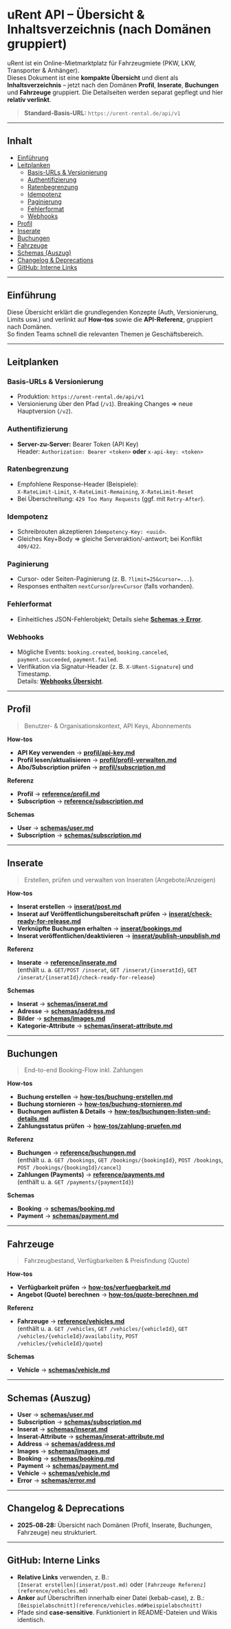 # uRent API – Übersicht & Inhaltsverzeichnis (nach Domänen gruppiert)

uRent ist ein Online-Mietmarktplatz für Fahrzeugmiete (PKW, LKW, Transporter & Anhänger).  
Dieses Dokument ist eine **kompakte Übersicht** und dient als **Inhaltsverzeichnis** – jetzt nach den Domänen **Profil**, **Inserate**, **Buchungen** und **Fahrzeuge** gruppiert. Die Detailseiten werden separat gepflegt und hier **relativ verlinkt**.

> **Standard-Basis-URL:** `https://urent-rental.de/api/v1`

---

## Inhalt

- [Einführung](#einführung)
- [Leitplanken](#leitplanken)
  - [Basis-URLs & Versionierung](#basis-urls--versionierung)
  - [Authentifizierung](#authentifizierung)
  - [Ratenbegrenzung](#ratenbegrenzung)
  - [Idempotenz](#idempotenz)
  - [Paginierung](#paginierung)
  - [Fehlerformat](#fehlerformat)
  - [Webhooks](#webhooks)
- [Profil](#profil)
- [Inserate](#inserate)
- [Buchungen](#buchungen)
- [Fahrzeuge](#fahrzeuge)
- [Schemas (Auszug)](#schemas-auszug)
- [Changelog & Deprecations](#changelog--deprecations)
- [GitHub: Interne Links](#github-interne-links)

---

## Einführung

Diese Übersicht erklärt die grundlegenden Konzepte (Auth, Versionierung, Limits usw.) und verlinkt auf **How-tos** sowie die **API-Referenz**, gruppiert nach Domänen.  
So finden Teams schnell die relevanten Themen je Geschäftsbereich.

---

## Leitplanken

### Basis-URLs & Versionierung
- Produktion: `https://urent-rental.de/api/v1`
- Versionierung über den Pfad (`/v1`). Breaking Changes ⇒ neue Hauptversion (`/v2`).

### Authentifizierung
- **Server-zu-Server:** Bearer Token (API Key)  
  Header: `Authorization: Bearer <token>` **oder** `x-api-key: <token>`

### Ratenbegrenzung
- Empfohlene Response-Header (Beispiele):  
  `X-RateLimit-Limit`, `X-RateLimit-Remaining`, `X-RateLimit-Reset`
- Bei Überschreitung: `429 Too Many Requests` (ggf. mit `Retry-After`).

### Idempotenz
- Schreibrouten akzeptieren `Idempotency-Key: <uuid>`.
- Gleiches Key+Body ⇒ gleiche Serveraktion/-antwort; bei Konflikt `409/422`.

### Paginierung
- Cursor- oder Seiten-Paginierung (z. B. `?limit=25&cursor=...`).
- Responses enthalten `nextCursor`/`prevCursor` (falls vorhanden).

### Fehlerformat
- Einheitliches JSON-Fehlerobjekt; Details siehe **[Schemas → Error](schemas/error.md)**.

### Webhooks
- Mögliche Events: `booking.created`, `booking.canceled`, `payment.succeeded`, `payment.failed`.
- Verifikation via Signatur-Header (z. B. `X-URent-Signature`) und Timestamp.  
  Details: **[Webhooks Übersicht](webhooks/overview.md)**.

---

## Profil

> Benutzer- & Organisationskontext, API Keys, Abonnements

**How-tos**
- **API Key verwenden** → **[profil/api-key.md](profil/api-key.md)**
- **Profil lesen/aktualisieren** → **[profil/profil-verwalten.md](profil/profil-verwalten.md)**
- **Abo/Subscription prüfen** → **[profil/subscription.md](profil/subscription.md)**

**Referenz**
- **Profil** → **[reference/profil.md](reference/profil.md)**
- **Subscription** → **[reference/subscription.md](reference/subscription.md)**

**Schemas**
- **User** → **[schemas/user.md](schemas/user.md)**
- **Subscription** → **[schemas/subscription.md](schemas/subscription.md)**

---

## Inserate

> Erstellen, prüfen und verwalten von Inseraten (Angebote/Anzeigen)

**How-tos**
- **Inserat erstellen** → **[inserat/post.md](inserat/post.md)**
- **Inserat auf Veröffentlichungsbereitschaft prüfen** → **[inserat/check-ready-for-release.md](inserat/check-ready-for-release.md)**
- **Verknüpfte Buchungen erhalten** → **[inserat/bookings.md](inserat/bookings.md)**
- **Inserat veröffentlichen/deaktivieren** → **[inserat/publish-unpublish.md](inserat/publish-unpublish.md)**

**Referenz**
- **Inserate** → **[reference/inserate.md](reference/inserate.md)**  
  (enthält u. a. `GET/POST /inserat`, `GET /inserat/{inseratId}`, `GET /inserat/{inseratId}/check-ready-for-release`)

**Schemas**
- **Inserat** → **[schemas/inserat.md](schemas/inserat.md)**
- **Adresse** → **[schemas/address.md](schemas/address.md)**
- **Bilder** → **[schemas/images.md](schemas/images.md)**
- **Kategorie-Attribute** → **[schemas/inserat-attribute.md](schemas/inserat-attribute.md)**

---

## Buchungen

> End-to-end Booking-Flow inkl. Zahlungen

**How-tos**
- **Buchung erstellen** → **[how-tos/buchung-erstellen.md](how-tos/buchung-erstellen.md)**
- **Buchung stornieren** → **[how-tos/buchung-stornieren.md](how-tos/buchung-stornieren.md)**
- **Buchungen auflisten & Details** → **[how-tos/buchungen-listen-und-details.md](how-tos/buchungen-listen-und-details.md)**
- **Zahlungsstatus prüfen** → **[how-tos/zahlung-pruefen.md](how-tos/zahlung-pruefen.md)**

**Referenz**
- **Buchungen** → **[reference/buchungen.md](reference/buchungen.md)**  
  (enthält u. a. `GET /bookings`, `GET /bookings/{bookingId}`, `POST /bookings`, `POST /bookings/{bookingId}/cancel`)
- **Zahlungen (Payments)** → **[reference/payments.md](reference/payments.md)**  
  (enthält u. a. `GET /payments/{paymentId}`)

**Schemas**
- **Booking** → **[schemas/booking.md](schemas/booking.md)**
- **Payment** → **[schemas/payment.md](schemas/payment.md)**

---

## Fahrzeuge

> Fahrzeugbestand, Verfügbarkeiten & Preisfindung (Quote)

**How-tos**
- **Verfügbarkeit prüfen** → **[how-tos/verfuegbarkeit.md](how-tos/verfuegbarkeit.md)**
- **Angebot (Quote) berechnen** → **[how-tos/quote-berechnen.md](how-tos/quote-berechnen.md)**

**Referenz**
- **Fahrzeuge** → **[reference/vehicles.md](reference/vehicles.md)**  
  (enthält u. a. `GET /vehicles`, `GET /vehicles/{vehicleId}`, `GET /vehicles/{vehicleId}/availability`, `POST /vehicles/{vehicleId}/quote`)

**Schemas**
- **Vehicle** → **[schemas/vehicle.md](schemas/vehicle.md)**

---

## Schemas (Auszug)

- **User** → **[schemas/user.md](schemas/user.md)**
- **Subscription** → **[schemas/subscription.md](schemas/subscription.md)**
- **Inserat** → **[schemas/inserat.md](schemas/inserat.md)**
- **Inserat-Attribute** → **[schemas/inserat-attribute.md](schemas/inserat-attribute.md)**
- **Address** → **[schemas/address.md](schemas/address.md)**
- **Images** → **[schemas/images.md](schemas/images.md)**
- **Booking** → **[schemas/booking.md](schemas/booking.md)**
- **Payment** → **[schemas/payment.md](schemas/payment.md)**
- **Vehicle** → **[schemas/vehicle.md](schemas/vehicle.md)**
- **Error** → **[schemas/error.md](schemas/error.md)**

---

## Changelog & Deprecations

- **2025‑08‑28:** Übersicht nach Domänen (Profil, Inserate, Buchungen, Fahrzeuge) neu strukturiert.

---

## GitHub: Interne Links

- **Relative Links** verwenden, z. B.:  
  `[Inserat erstellen](inserat/post.md)` oder `[Fahrzeuge Referenz](reference/vehicles.md)`
- **Anker** auf Überschriften innerhalb einer Datei (kebab-case), z. B.:  
  `[Beispielabschnitt](reference/vehicles.md#beispielabschnitt)`
- Pfade sind **case-sensitive**. Funktioniert in README-Dateien und Wikis identisch.

